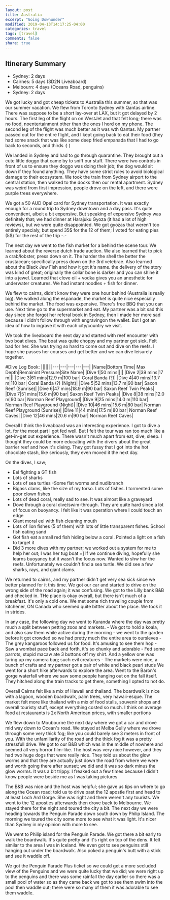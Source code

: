 ```yaml
---
layout: post
title: Australia
excerpt: "Going Downunder"
modified: 2019-04-13T14:17:25-04:00
categories: travel
tags: [travel]
comments: false
share: true
---
```


## Itinerary Summary
- Sydney: 2 days
- Cairnes: 5 days (3D2N Liveaboard)
- Melbourn: 4 days (Oceans Road, penguins)
- Sydney: 2 days

We got lucky and got cheap tickets to Australia this summer, so that was our summer vacation. We flew from Toronto Sydney with Qantas airline. There was suppose to be a short lay-over at LAX, but it got delayed by 2 hours. The first leg of the flight on on WestJet and that felt long; there was no food, noentertainment other than the ones I hord on my phone. The second leg of the flight was much better as it was wth Qantas. My partner passed out for the entire flight, and I kept going back to eat their food (they had some snack that was like some deep fried empanada that I had to go back to seconds, and thirds :) )

We landed in Sydney and had to go through quarantine. They brought out a cute little doggo that came by to sniff our stuff. There were two controls in front of us to ensure they doggo was doing their job; the dog would sit down if they found anything. They have some strict rules to avoid biological damage to their ecosystem. We took the train from Sydney airport to the central station, then walked to the docks then our rental apartment. Sydney was weird from first impression, people drove on the left, and there were purple trees everywhere.

We got a 50 AUD Opal card for Sydney transportation. It was exactly enough for a round trip to Sydney downtown and a day pass. It's quite conventient, albeit a bit expensive. But speaking of expensive Sydney was definitely that; we had dinner at Harajuku Gyoza (it had a lot of high reviews), but we were quite disappointed. We got gyozas that weren't too entirely specialy, but spend 35$ for the 12 of them; I voted for eating pies (5$) for the rest of the trip -.-


The next day we went to the fish market for a behind the scene tour. We learned about the reverse dutch trade auction. We also learned that to pick a crab/lobster, press down on it. The harder the shell the better the crustacean; specifically press down on the 3rd vetebrae. Also learned about the Black Jew Fish and how it got it's name. the delivery of the story was kind of great; originally the collar bone is darker and you can shine it into a jewel. Learned that clove oil + vodka gives you an anesthetic for underwater creatures. We had instant noodles + fish for dinner. 

We flew to cairns, didn't know they were one hour behind (Australia is really big). We walked along the espanade, the market is quite nice especially behind the market. The food was expensive. There's free BBQ that you can use. Next time go to the supermarket and eat. My partner was a bit sad this day since she forgot her referal book in Sydney, then I made her more sad because I didn't follow through with engravingon the wallet. But I got an idea of how to ingrave it with each city/country we visit. 

We took the liveaboard the next day and started with reef encounter with two boat dives. The boat was quite choppy and my partner got sick. Felt bad for her. She was trying so hard to come out and dive on the reefs. I hope she passes her courses and get better and we can dive leisurely together.

#Dive Log Book:
||||||
|---|---|---|---|---|
|Name|Bottom Time| Max Depth|Remainint Pressure|Site Name|
|Dive 1|50 mins||||
|Dive 2|39 mins|17 m|||
|Dive 3|61 mins|12.9 m|100 bar| Coral Banda (?)|
|Dive 4|40 mins|13.7 m|110 bar| Coral Banda (?) (Night)|
|Dive 5|52 mins|13.7 m|90 bar| Saxon Reef (Sunrise)|
|Dive 6|47 mins|18.9 m|90 bar| Saxon Reef Twin Peaks|
|Dive 7|51 mins|15.6 m|90 bar| Saxon Reef Twin Peaks|
|Dive 8|38 mins|12.0 m|90 bar| Norman Reef Playground|
|Dive 9|25 mins|14.0 m|110 bar| Norman Reef Playground (Night)|
|Dive 10|46 mins|15.6 m|80 bar| Norman Reef Playground (Sunrise)|
|Dive 11|44 mins|17.5 m|80 bar| Norman Reef Caves|
|Dive 12|46 mins|20.6 m|90 bar| Norman Reef Caves|

Overall I think the liveaboard was an interesting experience. I got to dive a lot, for the most part I got fed well. But I felt the tour was ran too much like a get-in-get out experience. There wasn't much apart from eat, dive, sleep. I thought they could be more educating with the divers about the great barrier reef and how it's dieing. They got fussy that I got into the hot chocolate stash, like seriously, they even moved it the next day.

On the dives, I saw;
- Eel fighting a GT fish
- Lots of sharks
- Lots of sea turtles
-Some flat worms and nudibranch
- Bigass clams, like the size of my torso. Lots of fishes. I tormented some poor clown fishes
- Lots of dead coral, really sad to see. It was almost like a graveyard
- Dove through a coral dive/swim-through. They are quite hard since a lot of focus on buoyancy. I felt like it was operation where I could touch an edge
- Giant moral eel with fish cleaning mouth
- Lots of lion fishes (5 of them) with lots of little transparent fishes. School fish eating sand
- Got fish eat a small red fish hiding below a coral. Pointed a light on a fish to target it
- Did 3 more dives with my partner; we worked out a system for me to help her out; I was her tug boat =] If we continue diving, hopefully she learns buoyancy but it wasn't the focus now. Wanted to shw her the reefs. Unfortunately we couldn't find a sea turtle. We did see a few sharks, rays, and giant clams.

We returned to cairns, and my partner didn't get very sea sick since we better planned for it this time. We got our car and started to drive on the wrong side of the road again; it was confusing. We got to the Lilly bank B&B and checked in. THe place is okay overall, but there isn't much of a breakfast. It's only a cold one. We met some rich traveling couple from kitchener, ON Canada who seemed quite bittter about the place. We took it in strides.

In any case, the following day we went to Kuranda where the day was pretty much a split between petting zoos and markets.
	- We got to hold a koala, and also saw them while active during the morning
	- we went to the garden before it got crowded so we had pretty much the entire area to oursleves
	- The grey kangaroos followed us for food. It's amusing to see them hop
	- Saw a wombat pace back and forth, it's so chunky and adorable
	- Fed some parrots, stupid macaw ate 3 buttons off my shirt. And a yellow one was taring up my camera bag; such evil creatures
	- The markets were nice, a bunch of crafts and my partner got a pair of white and black pearl studs
We went for a short hike afterwards to explore the area. Went to the Baron's gorge waterfall where we saw some people hanging out on the fall itself. They hitched along the train tracks to get there, something I opted to not do.

Overall Cairns felt like a mix of Hawaii and thailand. The boardwalk is nice with a lagoon, wooden boardwalk, palm trees, very hawaii-esque. The market felt more like thailand with a mix of food stalls, souvenir shops and overall touristy stuff, except everything costed so much. I think on average food at restaurants is 2x North American prices, with smaller portions

We flew down to Moubourne the next day where we got a car and drove mid way down to Ocean's road. We stayed at Melba Gully where we drove through some very thick fog; like you could barely see 3 meters in front of you. With the unfamiliarity of the road and the thick fog it was a pretty stressfull drive. We got to our B&B which was in the middle of nowhere and seemed all very horror film-like. The host was very nice however, and they had two huge dogs that were really nice. They told us about the glow worms and that they are actually just down the road from where we were and worth going there after sunset; we did and it was so dark minus the glow worms. It was a bit trippy. I freaked out a few times because I didn't know people were beside me as I was taking pictures

The B&B was nice and the host was helpful; she gave us tips on where to go along the Ocean road; told us to drive past the 12 apostle first and head to at least Loch Ard Gorge. She was right and there weren't any tourists. We went to the 12 apostles afterwards then drove back to Melbourne. We stayed there for the night and toured the city a bit. The next day we were heading towards the Penguin Parade down south down by Philip Island. The morning we toured the city some more to see what it was light. It's nicer than Sydney in my opinion with more to see. 

We went to Philip island for the Penguin Parade. We got there a bit early to walk the boardwalk. It's quite pretty and it's right on top of the dens. It felt similar to the area I was in Iceland. We even got to see penguins still hanging out under the boardwalk. Also poked a penguin's butt with a stick and see it waddle off.

We got the Penguin Parade Plus ticket so we could get a more secluded view of the Penguins and we were quite lucky that we did; we were right up to the penguins and there was some rainfall the day earlier so there was a small pool of water so as they came back we got to see them swim into the pool then waddle out; there were so many of them it was adorable to see them waddle.